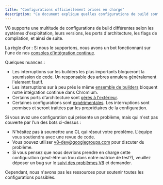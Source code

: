 ```yaml
---
title: "Configurations officiellement prises en charge"
description: "Ce document explique quelles configurations de build sont maintenues par l'équipe V8."
---
```

V8 supporte une multitude de configurations de build différentes selon les systèmes d'exploitation, leurs versions, les ports d'architecture, les flags de compilation, et ainsi de suite.

La règle d'or : Si nous le supportons, nous avons un bot fonctionnant sur l'une de nos [consoles d'intégration continue](https://ci.chromium.org/p/v8/g/main/console).

Quelques nuances :

- Les interruptions sur les builders les plus importants bloqueront la soumission de code. Un responsable des arbres annulera généralement l'element fautif.
- Les interruptions sur à peu près le même [ensemble de builders](https://chromium.googlesource.com/infra/infra/+/main/infra/services/lkgr_finder/config/v8_cfg.pyl) bloquent notre intégration continue dans Chromium.
- Certains ports d'architecture sont [gérés à l'extérieur](/docs/ports).
- Certaines configurations sont [expérimentales](https://ci.chromium.org/p/v8/g/experiments/console). Les interruptions sont permises et seront traitées par les propriétaires de la configuration.

Si vous avez une configuration qui présente un problème, mais qui n'est pas couverte par l'un des bots ci-dessus :

- N'hésitez pas à soumettre une CL qui résout votre problème. L'équipe vous soutiendra avec une revue de code.
- Vous pouvez utiliser [v8-dev@googlegroups.com](mailto:v8-dev@googlegroups.com) pour discuter du problème.
- Si vous pensez que nous devrions prendre en charge cette configuration (peut-être un trou dans notre matrice de test?), veuillez déposer un bug sur le [suivi des problèmes V8](https://bugs.chromium.org/p/v8/issues/entry) et demander.

Cependant, nous n'avons pas les ressources pour soutenir toutes les configurations possibles.
